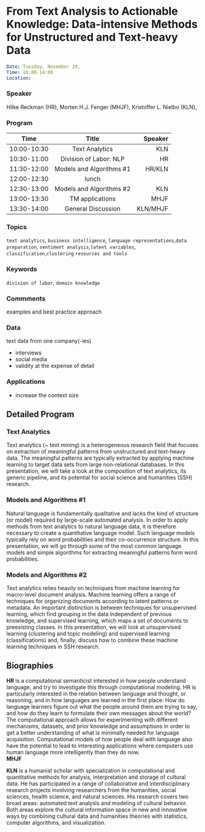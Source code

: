 # From Text Analysis to Actionable Knowledge: Data-intensive Methods for Unstructured and Text-heavy Data

```yaml
Date: Tuesday, November 29,
Time: 10:00-14:00
Location:
```
### Speaker
Hilke Reckman (HR), Morten H.J. Fenger (MHJF), Kristoffer L. Nielbo (KLN),

### Program

| Time        | Title           | Speaker |
| ------------- |:-------------:| -----:|
| 10:00-10:30 | Text Analytics | KLN |
| 10:30-11:00 | Division of Labor: NLP | HR |
| 11:30-12:00 | Models and Algorithms #1 | HR/KLN |
| 12:00-12:30 | lunch| |
| 12:30-13:00 | Models and Algorithms #2 | KLN |
| 13:00-13:30 | TM applications | MHJF |
| 13:30-14:00 | General Discussion| KLN/MHJF |  


### Topics
`text analytics`, `business intelligence`,
`language representations`,`data preparation`,
`sentiment analysis`,`latent variables`, `classification`,`clustering`
`resources and tools`
### Keywords
`division of labor`, `domain knowledge`


### Commments
examples and best practice approach

### Data
text data from one company(-ies)
  - interviews
  - social media
  - validity at the expense of detail

### Applications  
  - increase the context size

## Detailed Program

### Text Analytics ###
Text analytics (~ text mining) is a heterogeneous research field that focuses on extraction of meaningful patterns from unstructured and text-heavy data. The meaningful patterns are typically extracted by applying machine learning to target data sets from large non-relational databases. In this presentation, we will take a look at the composition of text analytics, its generic pipeline, and its potential for social science and humanities (SSH) research.
### Models and Algorithms \#1 ###
Natural language is fundamentally qualitative and lacks the kind of structure (or model) required by large-scale automated analysis. In order to apply methods from text analytics to natural language data, it is therefore necessary to create a quantitative language model. Such language models typically rely on word probabilities and their co-occurrence structure. In this presentation, we will go through some of the most common language models and simple algorithms for extracting meaningful patterns form word probabilities.  
### Models and Algorithms \#2 ###
Text analytics relies heavily on techniques from machine learning for macro-level document analysis. Machine learning offers a range of techniques for organizing documents according to latent patterns or metadata. An important distinction is between techniques for unsupervised learning, which find grouping in the data independent of previous knowledge, and supervised learning, which maps a set of documents to preexisting classes. In this presentation, we will look at unsupervised learning (clustering and topic modeling) and supervised learning (classifications) and, finally, discuss how to combine these machine learning techniques in SSH research.


## Biographies
**HR** is a computational semanticist interested in how people understand language, and try to investigate this through computational modeling. HR is particularly interested in the relation between language and thought, or reasoning, and in how languages are learned in the first place: How do language learners figure out what the people around them are trying to say, and how do they learn to formulate their own messages about the world? The computational approach allows for experimenting with different mechanisms, datasets, and prior knowledge and assumptions in order to get a better understanding of what is minimally needed for language acquisition. Computational models of how people deal with language also have the potential to lead to interesting applications where computers use human language more intelligently than they do now.  
**MHJF**  

**KLN** is a humanist scholar with specialization in computational and quantitative methods for analysis, interpretation and storage of cultural data. He has participated in a range of collaborative and interdisciplinary research projects involving researchers from the humanities, social sciences, health science, and natural sciences. His research covers two broad areas: automated text analysis and modeling of cultural behavior. Both areas explore the cultural information space in new and innovative ways by combining cultural data and humanities theories with statistics, computer algorithms, and visualization.
